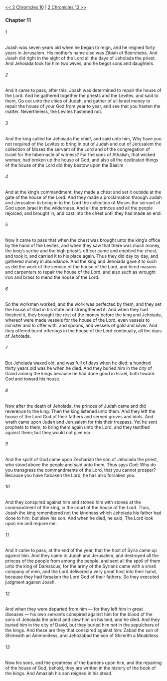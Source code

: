 [<< 2 Chronicles 10](2%20Chronicles%2010)  |  [2 Chronicles 12 >>](2%20Chronicles%2012)

### Chapter 11
###### 1
Joash was seven years old when he began to reign, and he reigned forty years in Jerusalem. His mother’s name also was Zibiah of Beersheba. And Joash did right in the sight of the Lord all the days of Jehoiada the priest. And Jehoiada took for him two wives, and he begot sons and daughters.

###### 2
And it came to pass, after this, Joash was determined to repair the house of the Lord. And he gathered together the priests and the Levites, and said to them, Go out unto the cities of Judah, and gather of all Israel money to repair the house of your God from year to year, and see that you hasten the matter. Nevertheless, the Levites hastened not.

###### 3
And the king called for Jehoiada the chief, and said unto him, Why have you not required of the Levites to bring in out of Judah and out of Jerusalem the collection of Moses the servant of the Lord and of the congregation of Israel for the tabernacle of witness? For the sons of Athaliah, that wicked woman, had broken up the house of God, and also all the dedicated things of the house of the Lord did they bestow upon the Baalim.

###### 4
And at the king’s commandment, they made a chest and set it outside at the gate of the house of the Lord. And they made a proclamation through Judah and Jerusalem to bring in to the Lord the collection of Moses the servant of God upon Israel in the wilderness. And all the princes and all the people rejoiced, and brought in, and cast into the chest until they had made an end.

###### 5
Now it came to pass that when the chest was brought unto the king’s office by the hand of the Levites, and when they saw that there was much money, the king’s scribe and the high priest’s officer came and emptied the chest, and took it, and carried it to his place again. Thus they did day by day, and gathered money in abundance. And the king and Jehoiada gave it to such as did the work of the service of the house of the Lord, and hired masons and carpenters to repair the house of the Lord, and also such as wrought iron and brass to mend the house of the Lord.

###### 6
So the workmen worked, and the work was perfected by them, and they set the house of God in his state and strengthened it. And when they had finished it, they brought the rest of the money before the king and Jehoiada, whereof were made vessels for the house of the Lord, even vessels to minister and to offer with, and spoons, and vessels of gold and silver. And they offered burnt offerings in the house of the Lord continually, all the days of Jehoiada.

###### 7
But Jehoiada waxed old, and was full of days when he died; a hundred thirty years old was he when he died. And they buried him in the city of David among the kings because he had done good in Israel, both toward God and toward his house.

###### 8
Now after the death of Jehoiada, the princes of Judah came and did reverence to the king. Then the king listened unto them. And they left the house of the Lord God of their fathers and served groves and idols. And wrath came upon Judah and Jerusalem for this their trespass. Yet he sent prophets to them, to bring them again unto the Lord, and they testified against them; but they would not give ear.

###### 9
And the spirit of God came upon Zechariah the son of Jehoiada the priest, who stood above the people and said unto them, Thus says God: Why do you transgress the commandments of the Lord, that you cannot prosper? Because you have forsaken the Lord, he has also forsaken you.

###### 10
And they conspired against him and stoned him with stones at the commandment of the king, in the court of the house of the Lord. Thus, Joash the king remembered not the kindness which Jehoiada his father had done to him, but slew his son. And when he died, he said, The Lord look upon me and require me.

###### 11
And it came to pass, at the end of the year, that the host of Syria came up against him. And they came to Judah and Jerusalem, and destroyed all the princes of the people from among the people, and sent all the spoil of them unto the king of Damascus; for the army of the Syrians came with a small company of men, and the Lord delivered a very great host into their hand, because they had forsaken the Lord God of their fathers. So they executed judgment against Joash.

###### 12
And when they were departed from him — for they left him in great diseases — his own servants conspired against him for the blood of the sons of Jehoiada the priest and slew him on his bed; and he died. And they buried him in the city of David, but they buried him not in the sepulchers of the kings. And these are they that conspired against him: Zabad the son of Shimeath an Ammonitess, and Jehozabad the son of Shimrith a Moabitess.

###### 13
Now his sons, and the greatness of the burdens upon him, and the repairing of the house of God, behold, they are written in the history of the book of the kings. And Amaziah his son reigned in his stead.